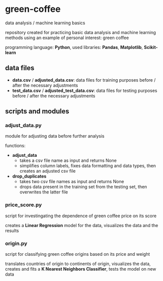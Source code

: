 # green-coffee

data analysis / machine learning basics

repository created for practicing basic data analysis and machine learning methods using an example of personal interest: green coffee

programming language: **Python**, used libraries: **Pandas**, **Matplotlib**, **Scikit-learn**

## data files

- **data.csv** / **adjusted_data.csv**: data files for training purposes before / after the necessary adjustments
- **test_data.csv** / **adjusted_test_data.csv**: data files for testing purposes before / after the necessary adjustments

## scripts and modules

### adjust_data.py

module for adjusting data before further analysis

functions:
- **adjust_data**
  - takes a csv file name as input and returns None
  - simplifies column labels, fixes data formatting and data types, then creates an adjusted csv file
- **drop_duplicates**
  - takes two csv file names as input and returns None
  - drops data present in the training set from the testing set, then overwrites the latter file

### price_score.py

script for investingating the dependence of green coffee price on its score

creates a **Linear Regression** model for the data, visualizes the data and the results

### origin.py

script for classifying green coffee origins based on its price and weight

translates countries of origin to continents of origin, visualizes the data, creates and fits a **K Nearest Neighbors Classifier**, tests the model on new data
